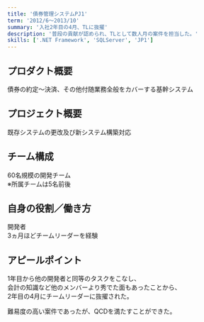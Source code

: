 ```yaml
---
title: '債券管理システムPJ1'
term: '2012/6～2013/10'
summary: '入社2年目の4月、TLに抜擢'
description: '普段の貢献が認められ、TLとして数人月の案件を担当した。'
skills: ['.NET Framework', 'SQLServer', 'JP1']
---
```


## プロダクト概要

債券の約定～決済、その他付随業務全般をカバーする基幹システム

## プロジェクト概要

既存システムの更改及び新システム構築対応

## チーム構成

60名規模の開発チーム  
※所属チームは5名前後

## 自身の役割／働き方

開発者  
3ヵ月ほどチームリーダーを経験

## アピールポイント

1年目から他の開発者と同等のタスクをこなし、  
会計の知識など他のメンバーより秀でた面もあったことから、  
2年目の4月にチームリーダーに抜擢された。  

難易度の高い案件であったが、QCDを満たすことができた。
